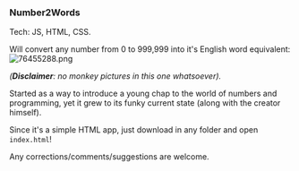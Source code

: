 ### Number2Words

Tech: JS, HTML, CSS.

Will convert any number from 0 to 999,999 into it's English word equivalent:
![76455288.png](:storage/509be453-3336-4342-9355-de2f5b7c800e/76455288.png)

*(**Disclaimer**: no monkey pictures in this one whatsoever).*

Started as a way to introduce a young chap to the world of numbers and programming, yet it grew to its funky current state (along with the creator himself).

Since it's a simple HTML app, just download in any folder and open `index.html`!

Any corrections/comments/suggestions are welcome.